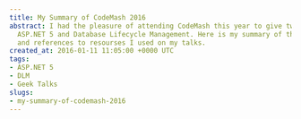 ```yaml
---
title: My Summary of CodeMash 2016
abstract: I had the pleasure of attending CodeMash this year to give two talks on
  ASP.NET 5 and Database Lifecycle Management. Here is my summary of the conference
  and references to resourses I used on my talks.
created_at: 2016-01-11 11:05:00 +0000 UTC
tags:
- ASP.NET 5
- DLM
- Geek Talks
slugs:
- my-summary-of-codemash-2016
---
```

